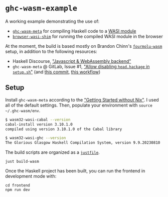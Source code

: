 # `ghc-wasm-example`

A working example demonstrating the use of:

* [`ghc-wasm-meta`](https://gitlab.haskell.org/ghc/ghc-wasm-meta) for compiling Haskell code to a [WASI module](https://wasi.dev/)
* [`browser-wasi-shim`](https://github.com/bjorn3/browser_wasi_shim) for running the compiled WASI module in the browser

At the moment, the build is based mostly on Brandon Chinn's [`fourmolu-wasm`](https://github.com/fourmolu/fourmolu/tree/main/web/fourmolu-wasm) setup, in addition to the following resources:

* Haskell Discourse, ["Javascript & WebAssembly backend"](https://discourse.haskell.org/t/javascript-webassembly-backend/6787)
* `ghc-wasm-meta` @ GitLab, Issue #1, ["Allow disabling `head.hackage` in `setup.sh`"](https://gitlab.haskell.org/ghc/ghc-wasm-meta/-/issues/1) (and [this commit](https://github.com/fourmolu/fourmolu/pull/334/commits/0a186b1c60ce6a279b62794886ab7aea11ed65ae), [this workflow](https://github.com/fourmolu/fourmolu/blob/0a186b1c60ce6a279b62794886ab7aea11ed65ae/.github/workflows/web.yml))

## Setup

Install `ghc-wasm-meta` according to the ["Getting Started without Nix"](https://gitlab.haskell.org/ghc/ghc-wasm-meta#getting-started-without-nix).  I used all of the default settings.  Then, populate your environment with `source ~/.ghc-wasm/env`.

```bash
$ wasm32-wasi-cabal --version
cabal-install version 3.10.1.0
compiled using version 3.10.1.0 of the Cabal library

$ wasm32-wasi-ghc --version
The Glorious Glasgow Haskell Compilation System, version 9.9.20230810
```

The build scripts are organized as a [`justfile`](https://github.com/casey/just).

```
just build-wasm
```

Once the Haskell project has been built, you can run the frontend in development mode with:

```
cd frontend
npm run dev
```
